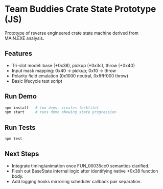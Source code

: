 # Team Buddies Crate State Prototype (JS)

Prototype of reverse engineered crate state machine derived from MAIN.EXE analysis.

## Features

- Tri-slot model: base (+0x38), pickup (+0x3c), throw (+0x40)
- Input mask mapping: 0x40 -> pickup; 0x10 -> throw
- Polarity field emulation (0x1000 neutral, 0xfffff000 throw)
- Basic lifecycle test script

## Run Demo

```bash
npm install   # (no deps, creates lockfile)
npm start     # runs demo showing state progression
```

## Run Tests

```bash
npm test
```

## Next Steps

- Integrate timing/animation once FUN_00035cc0 semantics clarified.
- Flesh out BaseState internal logic after identifying native +0x38 function body.
- Add logging hooks mirroring scheduler callback pair separation.
